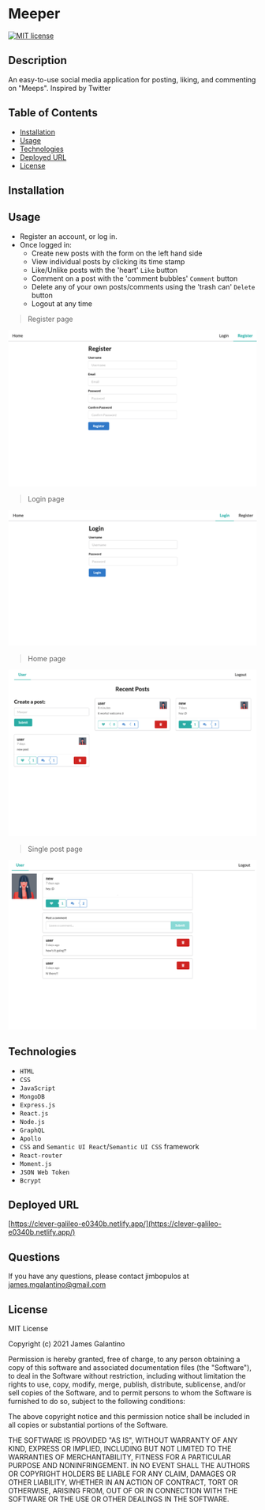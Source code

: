 # Meeper

[![MIT license](https://img.shields.io/badge/License-MIT-blue.svg)](https://lbesson.mit-license.org/)

## Description

An easy-to-use social media application for posting, liking, and commenting on "Meeps". Inspired by Twitter

## Table of Contents

- [Installation](#installation)
- [Usage](#usage)
- [Technologies](#technologies)
- [Deployed URL](#deployed-url)
- [License](#license)

## Installation

## Usage

- Register an account, or log in.
- Once logged in:
  - Create new posts with the form on the left hand side
  - View individual posts by clicking its time stamp
  - Like/Unlike posts with the 'heart' `Like` button
  - Comment on a post with the 'comment bubbles' `Comment` button
  - Delete any of your own posts/comments using the 'trash can' `Delete` button
  - Logout at any time

> Register page

![Meeper register page](client/public/images/merng-app-reg.png)

> Login page

![Meeper login page](client/public/images/merng-app-login.png)

> Home page

![Meeper home page](client/public/images/merng-app-home.png)

> Single post page

![Meeper single post page](client/public/images/merng-app-single-post.png)

## Technologies

- `HTML`
- `CSS`
- `JavaScript`
- `MongoDB`
- `Express.js`
- `React.js`
- `Node.js`
- `GraphQL`
- `Apollo`
- `CSS` and `Semantic UI React`/`Semantic UI CSS` framework
- `React-router`
- `Moment.js`
- `JSON Web Token`
- `Bcrypt`

## Deployed URL

[https://clever-galileo-e0340b.netlify.app/](https://clever-galileo-e0340b.netlify.app/)

## Questions

If you have any questions, please contact jimbopulos at james.mgalantino@gmail.com

## License

MIT License

Copyright (c) 2021 James Galantino

Permission is hereby granted, free of charge, to any person obtaining a copy
of this software and associated documentation files (the "Software"), to deal
in the Software without restriction, including without limitation the rights
to use, copy, modify, merge, publish, distribute, sublicense, and/or sell
copies of the Software, and to permit persons to whom the Software is
furnished to do so, subject to the following conditions:

The above copyright notice and this permission notice shall be included in all
copies or substantial portions of the Software.

THE SOFTWARE IS PROVIDED "AS IS", WITHOUT WARRANTY OF ANY KIND, EXPRESS OR
IMPLIED, INCLUDING BUT NOT LIMITED TO THE WARRANTIES OF MERCHANTABILITY,
FITNESS FOR A PARTICULAR PURPOSE AND NONINFRINGEMENT. IN NO EVENT SHALL THE
AUTHORS OR COPYRIGHT HOLDERS BE LIABLE FOR ANY CLAIM, DAMAGES OR OTHER
LIABILITY, WHETHER IN AN ACTION OF CONTRACT, TORT OR OTHERWISE, ARISING FROM,
OUT OF OR IN CONNECTION WITH THE SOFTWARE OR THE USE OR OTHER DEALINGS IN THE
SOFTWARE.
